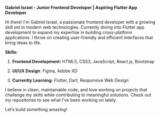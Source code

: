 **Gabriel Israel - Junior Frontend Developer | Aspiring Flutter App Developer**

Hi there! I'm Gabriel Israel, a passionate frontend developer with a growing skill set in modern web technologies. Currently diving into Flutter app development to expand my expertise in building cross-platform applications. I thrive on creating user-friendly and efficient interfaces that bring ideas to life.

**Skills:**

1. **Frontend Development:** HTML5, CSS3, JavaScript, React.js, Bootstrap

2. **UI/UX Design**: Figma, Adobe XD

3. **Currently Learning:** Flutter, Dart, Responsive Web Design

I believe in clean, maintainable code, and love working on projects that challenge my skills while contributing to meaningful solutions. Check out my repositories to see what I've been working on lately.


Let’s build something amazing!
